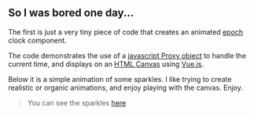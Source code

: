 ## So I was bored one day...

The first is just a very tiny piece of code that creates an animated [epoch](https://en.wikipedia.org/wiki/Unix_time) clock component.

The code demonstrates the use of a [javascript Proxy object](https://developer.mozilla.org/en/docs/Web/JavaScript/Reference/Global_Objects/Proxy) to handle the current time, and displays on an [HTML Canvas](https://developer.mozilla.org/en-US/docs/Web/API/Canvas_API) using [Vue.js](https://vuejs.org/).

Below it is a simple animation of some sparkles. I like trying to create realistic or organic animations, and enjoy playing with the canvas. Enjoy.

> You can see the sparkles [here](https://codepen.io/Hahdin/pen/OJyOzNR)